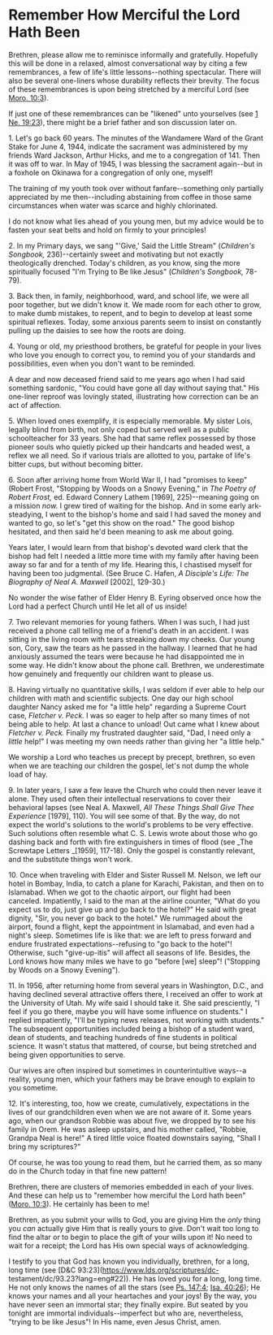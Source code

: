 # Remember How Merciful the Lord Hath Been

Brethren, please allow me to reminisce informally and gratefully. Hopefully
this will be done in a relaxed, almost conversational way by citing a few
remembrances, a few of life's little lessons--nothing spectacular. There will
also be several one-liners whose durability reflects their brevity. The focus
of these remembrances is upon being stretched by a merciful Lord (see [Moro.
10:3](https://www.lds.org/scriptures/bofm/moro/10.3?lang=eng#2)).

If just one of these remembrances can be "likened" unto yourselves (see [1 Ne.
19:23](https://www.lds.org/scriptures/bofm/1-ne/19.23?lang=eng#22)), there
might be a brief father and son discussion later on.

1\. Let's go back 60 years. The minutes of the Wandamere Ward of the Grant
Stake for June 4, 1944, indicate the sacrament was administered by my friends
Ward Jackson, Arthur Hicks, and me to a congregation of 141. Then it was off
to war. In May of 1945, I was blessing the sacrament again--but in a foxhole
on Okinawa for a congregation of only one, myself!

The training of my youth took over without fanfare--something only partially
appreciated by me then--including abstaining from coffee in those same
circumstances when water was scarce and highly chlorinated.

I do not know what lies ahead of you young men, but my advice would be to
fasten your seat belts and hold on firmly to your principles!

2\. In my Primary days, we sang "'Give,' Said the Little Stream" (_Children's
Songbook,_ 236)--certainly sweet and motivating but not exactly theologically
drenched. Today's children, as you know, sing the more spiritually focused
"I'm Trying to Be like Jesus" (_Children's Songbook,_ 78-79).

3\. Back then, in family, neighborhood, ward, and school life, we were all
poor together, but we didn't know it. We made room for each other to grow, to
make dumb mistakes, to repent, and to begin to develop at least some spiritual
reflexes. Today, some anxious parents seem to insist on constantly pulling up
the daisies to see how the roots are doing.

4\. Young or old, my priesthood brothers, be grateful for people in your lives
who love you enough to correct you, to remind you of your standards and
possibilities, even when you don't want to be reminded.

A dear and now deceased friend said to me years ago when I had said something
sardonic, "You could have gone all day without saying that." His one-liner
reproof was lovingly stated, illustrating how correction can be an act of
affection.

5\. When loved ones exemplify, it is especially memorable. My sister Lois,
legally blind from birth, not only coped but served well as a public
schoolteacher for 33 years. She had that same reflex possessed by those
pioneer souls who quietly picked up their handcarts and headed west, a reflex
we all need. So if various trials are allotted to you, partake of life's
bitter cups, but without becoming bitter.

6\. Soon after arriving home from World War II, I had "promises to keep"
(Robert Frost, "Stopping by Woods on a Snowy Evening," in _The Poetry of
Robert Frost,_ ed. Edward Connery Lathem [1969], 225)--meaning going on a
mission _now._ I grew tired of waiting for the bishop. And in some early ark-
steadying, I went to the bishop's home and said I had saved the money and
wanted to go, so let's "get this show on the road." The good bishop hesitated,
and then said he'd been meaning to ask me about going.

Years later, I would learn from that bishop's devoted ward clerk that the
bishop had felt I needed a little more time with my family after having been
away so far and for a tenth of my life. Hearing this, I chastised myself for
having been too judgmental. (See Bruce C. Hafen, _A Disciple's Life: The
Biography of Neal A. Maxwell_ [2002], 129-30.)

No wonder the wise father of Elder Henry B. Eyring observed once how the Lord
had a perfect Church until He let all of us inside!

7\. Two relevant memories for young fathers. When I was such, I had just
received a phone call telling me of a friend's death in an accident. I was
sitting in the living room with tears streaking down my cheeks. Our young son,
Cory, saw the tears as he passed in the hallway. I learned that he had
anxiously assumed the tears were because he had disappointed me in some way.
He didn't know about the phone call. Brethren, we underestimate how genuinely
and frequently our children want to please us.

8\. Having virtually no quantitative skills, I was seldom if ever able to help
our children with math and scientific subjects. One day our high school
daughter Nancy asked me for "a little help" regarding a Supreme Court case,
_Fletcher v. Peck._ I was so eager to help after so many times of not being
able to help. At last a chance to unload! Out came what I knew about _Fletcher
v. Peck._ Finally my frustrated daughter said, "Dad, I need only a _little_
help!" I was meeting my own needs rather than giving her "a little help."

We worship a Lord who teaches us precept by precept, brethren, so even when we
are teaching our children the gospel, let's not dump the whole load of hay.

9\. In later years, I saw a few leave the Church who could then never leave it
alone. They used often their intellectual reservations to cover their
behavioral lapses (see Neal A. Maxwell, _All These Things Shall Give Thee
Experience_ [1979], 110). You will see some of that. By the way, do not expect
the world's solutions to the world's problems to be very effective. Such
solutions often resemble what C. S. Lewis wrote about those who go dashing
back and forth with fire extinguishers in times of flood (see _The Screwtape
Letters _[1959], 117-18). Only the gospel is constantly relevant, and the
substitute things won't work.

10\. Once when traveling with Elder and Sister Russell M. Nelson, we left our
hotel in Bombay, India, to catch a plane for Karachi, Pakistan, and then on to
Islamabad. When we got to the chaotic airport, our flight had been canceled.
Impatiently, I said to the man at the airline counter, "What do you expect us
to do, just give up and go back to the hotel?" He said with great dignity,
"Sir, you never go back to the hotel." We rummaged about the airport, found a
flight, kept the appointment in Islamabad, and even had a night's sleep.
Sometimes life is like that: we are left to press forward and endure
frustrated expectations--refusing to "go back to the hotel"! Otherwise, such
"give-up-itis" will affect all seasons of life. Besides, the Lord knows how
many miles we have to go "before [we] sleep"! ("Stopping by Woods on a Snowy
Evening").

11\. In 1956, after returning home from several years in Washington, D.C., and
having declined several attractive offers there, I received an offer to work
at the University of Utah. My wife said I should take it. She said
presciently, "I feel if you go there, maybe you will have some influence on
students." I replied impatiently, "I'll be typing news releases, not working
with students." The subsequent opportunities included being a bishop of a
student ward, dean of students, and teaching hundreds of fine students in
political science. It wasn't status that mattered, of course, but being
stretched and being given opportunities to serve.

Our wives are often inspired but sometimes in counterintuitive ways--a
reality, young men, which your fathers may be brave enough to explain to you
sometime.

12\. It's interesting, too, how we create, cumulatively, expectations in the
lives of our grandchildren even when we are not aware of it. Some years ago,
when our grandson Robbie was about five, we dropped by to see his family in
Orem. He was asleep upstairs, and his mother called, "Robbie, Grandpa Neal is
here!" A tired little voice floated downstairs saying, "Shall I bring my
scriptures?"

Of course, he was too young to read them, but he carried them, as so many do
in the Church today in that fine new pattern!

Brethren, there are clusters of memories embedded in each of your lives. And
these can help us to "remember how merciful the Lord hath been" ([Moro.
10:3](https://www.lds.org/scriptures/bofm/moro/10.3?lang=eng#2)). He certainly
has been to me!

Brethren, as you submit your wills to God, you are giving Him the _only_ thing
you _can_ actually give Him that is really yours to give. Don't wait too long
to find the altar or to begin to place the gift of your wills upon it! No need
to wait for a receipt; the Lord has His own special ways of acknowledging.

I testify to you that God has known you individually, brethren, for a long,
long time (see [D&amp;C 93:23](https://www.lds.org/scriptures/dc-
testament/dc/93.23?lang=eng#22)). He has loved you for a long, long time. He
not only knows the names of all the stars (see [Ps.
147:4](https://www.lds.org/scriptures/ot/ps/147.4?lang=eng#3); [Isa.
40:26](https://www.lds.org/scriptures/ot/isa/40.26?lang=eng#25)); He knows
your names and all your heartaches and your joys! By the way, you have never
seen an immortal star; they finally expire. But seated by you tonight are
immortal individuals--imperfect but who are, nevertheless, "trying to be like
Jesus"! In His name, even Jesus Christ, amen.

